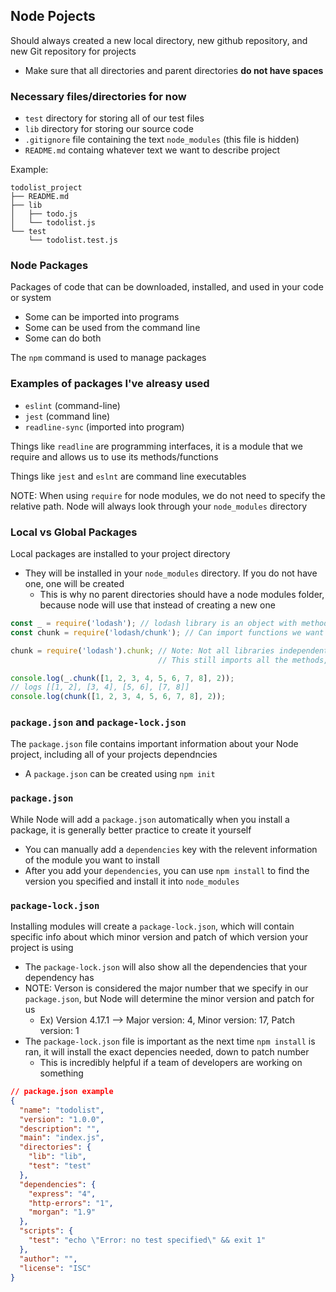 ## Node Pojects ##
Should always created a new local directory, new github repository, and new Git repository for projects
- Make sure that all directories and parent directories **do not have spaces**

### Necessary files/directories for now ###
- `test` directory for storing all of our test files
- `lib` directory for storing our source code
- `.gitignore` file containing the text `node_modules` (this file is hidden)
- `README.md` containg whatever text we want to describe project

Example:
```
todolist_project
├── README.md
├── lib
│   ├── todo.js
│   └── todolist.js
└── test
    └── todolist.test.js
```

### Node Packages ###
Packages of code that can be downloaded, installed, and used in your code or system
- Some can be imported into programs
- Some can be used from the command line
- Some can do both

The `npm` command is used to manage packages

### Examples of packages I've alreasy used ### 
- `eslint` (command-line)
- `jest` (command line)
- `readline-sync` (imported into program)

Things like `readline` are programming interfaces, it is a module that we require and allows us to use its methods/functions

Things like `jest` and `eslnt` are command line executables

NOTE: When using `require` for node modules, we do not need to specify the relative path. Node will always look through your `node_modules` directory

### Local vs Global Packages ###
Local packages are installed to your project directory
- They will be installed in your `node_modules` directory. If you do not have one, one will be created
  - This is why no parent directories should have a node modules folder, because node will use that instead of creating a new one

```javascript
const _ = require('lodash'); // lodash library is an object with methods
const chunk = require('lodash/chunk'); // Can import functions we want directly (faster loading, less memory used)

chunk = require('lodash').chunk; // Note: Not all libraries independently export their functions like lodash. We can use this syntax for those
                                 // This still imports all the methods, but they get garbage collected quickly

console.log(_.chunk([1, 2, 3, 4, 5, 6, 7, 8], 2));
// logs [[1, 2], [3, 4], [5, 6], [7, 8]]
console.log(chunk([1, 2, 3, 4, 5, 6, 7, 8], 2));
```

### `package.json` and `package-lock.json` ###
The `package.json` file contains important information about your Node project, including all of your projects dependncies
- A `package.json` can be created using `npm init`

### `package.json` ###
While Node will add a `package.json` automatically when you install a package, it is generally better practice to create it yourself
- You can manually add a `dependencies` key with the relevent information of the module you want to install
- After you add your `dependencies`, you can use `npm install` to find the version you specified and install it into `node_modules`
### `package-lock.json` ###
Installing modules will create a `package-lock.json`, which will contain specific info about which minor version and patch of which version your project is using
  - The `package-lock.json` will also show all the dependencies that your dependency has
  - NOTE: Verson is considered the major number that we specify in our `package.json`, but Node will determine the minor version and patch for us
    - Ex) Version 4.17.1 --> Major version: 4, Minor version: 17, Patch version: 1
  - The `package-lock.json` file is important as the next time `npm install` is ran, it will install the exact depencies needed, down to patch number
    - This is incredibly helpful if a team of developers are working on something

```json
// package.json example
{
  "name": "todolist",
  "version": "1.0.0",
  "description": "",
  "main": "index.js",
  "directories": {
    "lib": "lib",
    "test": "test"
  },
  "dependencies": {
    "express": "4",
    "http-errors": "1",
    "morgan": "1.9"
  },
  "scripts": {
    "test": "echo \"Error: no test specified\" && exit 1"
  },
  "author": "",
  "license": "ISC"
}
```
